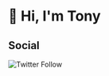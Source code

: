 # 👋 Hi, I'm Tony 

## Social
![Twitter Follow](https://img.shields.io/twitter/follow/anthonytowry)

